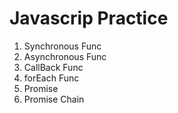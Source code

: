 # Javascrip Practice

1. Synchronous Func
2. Asynchronous Func
3. CallBack Func
4. forEach Func
5. Promise
6. Promise Chain
